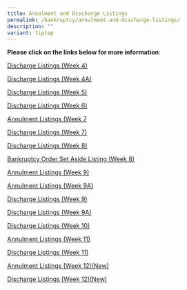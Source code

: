```yaml
---
title: Annulment and Discharge Listings
permalink: /bankruptcy/annulment-and-discharge-listings/
description: ""
variant: tiptap
---
```

<p><strong>Please click on the links below for more information</strong>:</p>
<p></p>
<p><a href="/files/Annulment &amp; Discharge Listings/Discharge_Listings__Week_4_.pdf" rel="noopener nofollow" target="_blank">Discharge Listings (Week 4)</a>
</p>
<p><a href="/files/Annulment &amp; Discharge Listings/Discharge_Listings__Week_4A_.pdf" rel="noopener nofollow" target="_blank">Discharge Listings (Week 4A)</a>
</p>
<p><a href="/files/Annulment &amp; Discharge Listings/Discharge_Listings__Week_5_.pdf" rel="noopener nofollow" target="_blank">Discharge Listings (Week 5)</a>
</p>
<p><a href="/files/Annulment &amp; Discharge Listings/Discharge_Listings__Week_6_.pdf" rel="noopener nofollow" target="_blank">Discharge Listings (Week 6)</a>
</p>
<p><a href="/files/Annulment &amp; Discharge Listings/Annulment_Listings__Week_7_.pdf" rel="noopener nofollow" target="_blank">Annulment Listings (Week 7</a>
</p>
<p><a href="/files/Annulment &amp; Discharge Listings/Discharge_Listings__Week_7_.pdf" rel="noopener nofollow" target="_blank">Discharge Listings (Week 7)</a>
</p>
<p><a href="/files/Annulment &amp; Discharge Listings/Discharge_Listings__Week_8_.pdf" rel="noopener nofollow" target="_blank">Discharge Listings (Week 8)</a>
</p>
<p><a href="/files/Annulment &amp; Discharge Listings/Bankruptcy_Order_Set_Aside_Listing__Week_8_.pdf" rel="noopener nofollow" target="_blank">Bankruptcy Order Set Aside Listing (Week 8)</a>
</p>
<p><a href="/files/Annulment &amp; Discharge Listings/Annulment_Listings__Week_9_.pdf" rel="noopener nofollow" target="_blank">Annulment Listings (Week 9)</a>
</p>
<p><a href="/files/Annulment &amp; Discharge Listings/Annulment_Listings__Week_9A_.pdf" rel="noopener nofollow" target="_blank">Annulment Listings (Week 9A)</a>
</p>
<p><a href="/files/Annulment &amp; Discharge Listings/Discharge_Listings__Week_9_.pdf" rel="noopener nofollow" target="_blank">Discharge Listings (Week 9)</a>
</p>
<p><a href="/files/Annulment &amp; Discharge Listings/Discharge_Listings__Week_9A_.pdf" rel="noopener nofollow" target="_blank">Discharge Listings (Week 9A)</a>
</p>
<p><a href="/files/Annulment &amp; Discharge Listings/Discharge_Listings__Week_10_.pdf" rel="noopener nofollow" target="_blank">Discharge Listings (Week 10)</a>
</p>
<p><a href="/files/Annulment &amp; Discharge Listings/Annulment_Listings__Week_11_.pdf" rel="noopener nofollow" target="_blank">Annulment Listings (Week 11)</a>
</p>
<p><a href="/files/Annulment &amp; Discharge Listings/Discharge_Listings__Week_11_.pdf" rel="noopener nofollow" target="_blank">Discharge Listings (Week 11)</a>
</p>
<p><a href="/files/Annulment &amp; Discharge Listings/Annulment_Listings__Week_12_.pdf" rel="noopener nofollow" target="_blank">Annulment Listings (Week 12)(New)</a>
</p>
<p><a href="/files/Annulment &amp; Discharge Listings/Discharge_Listings__Week_12_.pdf" rel="noopener nofollow" target="_blank">Discharge Listings (Week 12)(New)</a>
</p>
<p></p>